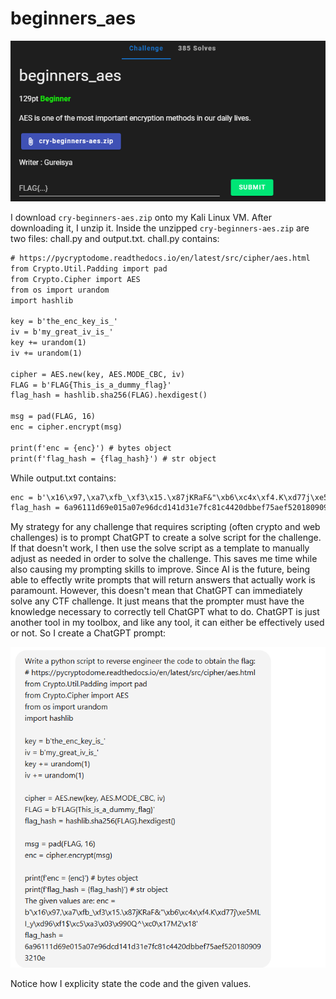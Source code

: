 # beginners_aes
![](../images/beginners-aes-part-1.png)

I download `cry-beginners-aes.zip` onto my Kali Linux VM. After downloading it, I unzip it. Inside the unzipped `cry-beginners-aes.zip` are two files: chall.py and output.txt. chall.py contains:

```txt
# https://pycryptodome.readthedocs.io/en/latest/src/cipher/aes.html
from Crypto.Util.Padding import pad
from Crypto.Cipher import AES
from os import urandom
import hashlib

key = b'the_enc_key_is_'
iv = b'my_great_iv_is_'
key += urandom(1)
iv += urandom(1)

cipher = AES.new(key, AES.MODE_CBC, iv)
FLAG = b'FLAG{This_is_a_dummy_flag}'
flag_hash = hashlib.sha256(FLAG).hexdigest()

msg = pad(FLAG, 16)
enc = cipher.encrypt(msg)

print(f'enc = {enc}') # bytes object
print(f'flag_hash = {flag_hash}') # str object
```

While output.txt contains:

```txt
enc = b'\x16\x97,\xa7\xfb_\xf3\x15.\x87jKRaF&"\xb6\xc4x\xf4.K\xd77j\xe5MLI_y\xd96\xf1$\xc5\xa3\x03\x990Q^\xc0\x17M2\x18'
flag_hash = 6a96111d69e015a07e96dcd141d31e7fc81c4420dbbef75aef5201809093210e
```

My strategy for any challenge that requires scripting (often crypto and web challenges) is to prompt ChatGPT to create a solve script for the challenge. If that doesn't work, I then use the solve script as a template to manually adjust as needed in order to solve the challenge. This saves me time while also causing my prompting skills to improve. Since AI is the future, being able to effectly write prompts that will return answers that actually work is paramount. However, this doesn't mean that ChatGPT can immediately solve any CTF challenge. It just means that the prompter must have the knowledge necessary to correctly tell ChatGPT what to do. ChatGPT is just another tool in my toolbox, and like any tool, it can either be effectively used or not. So I create a ChatGPT prompt:

![](../images/beginners-aes-part-4.png)

Notice how I explicity state the code and the given values. 
